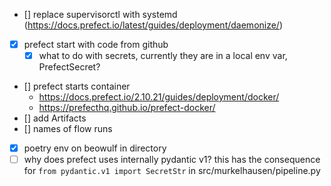 - [] replace supervisorctl with systemd (https://docs.prefect.io/latest/guides/deployment/daemonize/)
- [x] prefect start with code from github
  - [x] what to do with secrets, currently they are in a local env var, PrefectSecret?
- [] prefect starts container
  - https://docs.prefect.io/2.10.21/guides/deployment/docker/
  - https://prefecthq.github.io/prefect-docker/
- [] add Artifacts
- [] names of flow runs
- [x] poetry env on beowulf in directory
- [ ] why does prefect uses internally pydantic v1? this has the consequence for `from pydantic.v1 import SecretStr` in src/murkelhausen/pipeline.py